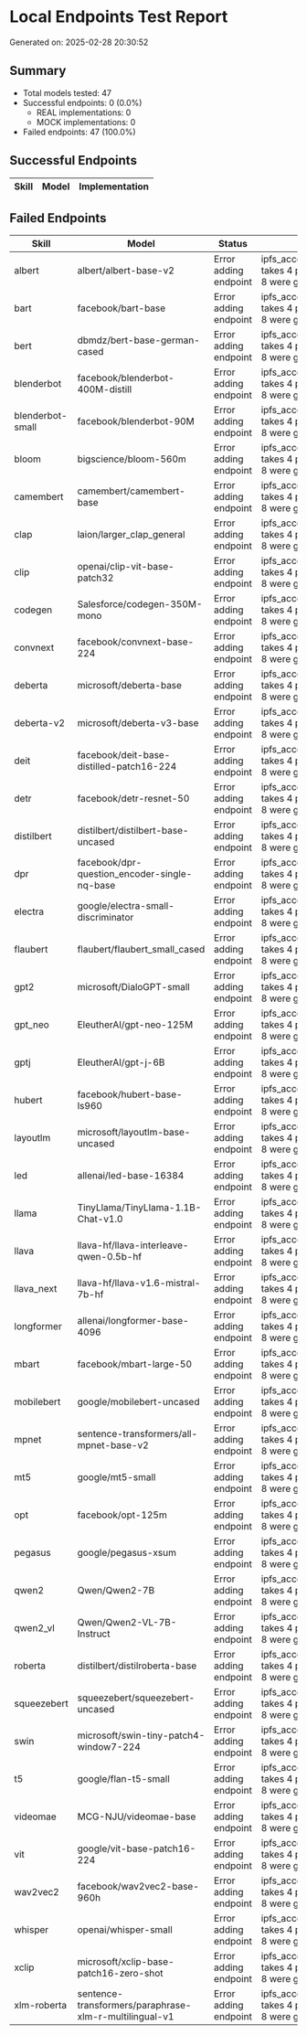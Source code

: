 # Local Endpoints Test Report

Generated on: 2025-02-28 20:30:52

## Summary

- Total models tested: 47
- Successful endpoints: 0 (0.0%)
  - REAL implementations: 0
  - MOCK implementations: 0
- Failed endpoints: 47 (100.0%)

## Successful Endpoints

| Skill | Model | Implementation |
|-------|-------|----------------|

## Failed Endpoints

| Skill | Model | Status | Error |
|-------|-------|--------|-------|
| albert | albert/albert-base-v2 | Error adding endpoint | ipfs_accelerate_py.add_endpoint() takes 4 positional arguments but 8 were given |
| bart | facebook/bart-base | Error adding endpoint | ipfs_accelerate_py.add_endpoint() takes 4 positional arguments but 8 were given |
| bert | dbmdz/bert-base-german-cased | Error adding endpoint | ipfs_accelerate_py.add_endpoint() takes 4 positional arguments but 8 were given |
| blenderbot | facebook/blenderbot-400M-distill | Error adding endpoint | ipfs_accelerate_py.add_endpoint() takes 4 positional arguments but 8 were given |
| blenderbot-small | facebook/blenderbot-90M | Error adding endpoint | ipfs_accelerate_py.add_endpoint() takes 4 positional arguments but 8 were given |
| bloom | bigscience/bloom-560m | Error adding endpoint | ipfs_accelerate_py.add_endpoint() takes 4 positional arguments but 8 were given |
| camembert | camembert/camembert-base | Error adding endpoint | ipfs_accelerate_py.add_endpoint() takes 4 positional arguments but 8 were given |
| clap | laion/larger_clap_general | Error adding endpoint | ipfs_accelerate_py.add_endpoint() takes 4 positional arguments but 8 were given |
| clip | openai/clip-vit-base-patch32 | Error adding endpoint | ipfs_accelerate_py.add_endpoint() takes 4 positional arguments but 8 were given |
| codegen | Salesforce/codegen-350M-mono | Error adding endpoint | ipfs_accelerate_py.add_endpoint() takes 4 positional arguments but 8 were given |
| convnext | facebook/convnext-base-224 | Error adding endpoint | ipfs_accelerate_py.add_endpoint() takes 4 positional arguments but 8 were given |
| deberta | microsoft/deberta-base | Error adding endpoint | ipfs_accelerate_py.add_endpoint() takes 4 positional arguments but 8 were given |
| deberta-v2 | microsoft/deberta-v3-base | Error adding endpoint | ipfs_accelerate_py.add_endpoint() takes 4 positional arguments but 8 were given |
| deit | facebook/deit-base-distilled-patch16-224 | Error adding endpoint | ipfs_accelerate_py.add_endpoint() takes 4 positional arguments but 8 were given |
| detr | facebook/detr-resnet-50 | Error adding endpoint | ipfs_accelerate_py.add_endpoint() takes 4 positional arguments but 8 were given |
| distilbert | distilbert/distilbert-base-uncased | Error adding endpoint | ipfs_accelerate_py.add_endpoint() takes 4 positional arguments but 8 were given |
| dpr | facebook/dpr-question_encoder-single-nq-base | Error adding endpoint | ipfs_accelerate_py.add_endpoint() takes 4 positional arguments but 8 were given |
| electra | google/electra-small-discriminator | Error adding endpoint | ipfs_accelerate_py.add_endpoint() takes 4 positional arguments but 8 were given |
| flaubert | flaubert/flaubert_small_cased | Error adding endpoint | ipfs_accelerate_py.add_endpoint() takes 4 positional arguments but 8 were given |
| gpt2 | microsoft/DialoGPT-small | Error adding endpoint | ipfs_accelerate_py.add_endpoint() takes 4 positional arguments but 8 were given |
| gpt_neo | EleutherAI/gpt-neo-125M | Error adding endpoint | ipfs_accelerate_py.add_endpoint() takes 4 positional arguments but 8 were given |
| gptj | EleutherAI/gpt-j-6B | Error adding endpoint | ipfs_accelerate_py.add_endpoint() takes 4 positional arguments but 8 were given |
| hubert | facebook/hubert-base-ls960 | Error adding endpoint | ipfs_accelerate_py.add_endpoint() takes 4 positional arguments but 8 were given |
| layoutlm | microsoft/layoutlm-base-uncased | Error adding endpoint | ipfs_accelerate_py.add_endpoint() takes 4 positional arguments but 8 were given |
| led | allenai/led-base-16384 | Error adding endpoint | ipfs_accelerate_py.add_endpoint() takes 4 positional arguments but 8 were given |
| llama | TinyLlama/TinyLlama-1.1B-Chat-v1.0 | Error adding endpoint | ipfs_accelerate_py.add_endpoint() takes 4 positional arguments but 8 were given |
| llava | llava-hf/llava-interleave-qwen-0.5b-hf | Error adding endpoint | ipfs_accelerate_py.add_endpoint() takes 4 positional arguments but 8 were given |
| llava_next | llava-hf/llava-v1.6-mistral-7b-hf | Error adding endpoint | ipfs_accelerate_py.add_endpoint() takes 4 positional arguments but 8 were given |
| longformer | allenai/longformer-base-4096 | Error adding endpoint | ipfs_accelerate_py.add_endpoint() takes 4 positional arguments but 8 were given |
| mbart | facebook/mbart-large-50 | Error adding endpoint | ipfs_accelerate_py.add_endpoint() takes 4 positional arguments but 8 were given |
| mobilebert | google/mobilebert-uncased | Error adding endpoint | ipfs_accelerate_py.add_endpoint() takes 4 positional arguments but 8 were given |
| mpnet | sentence-transformers/all-mpnet-base-v2 | Error adding endpoint | ipfs_accelerate_py.add_endpoint() takes 4 positional arguments but 8 were given |
| mt5 | google/mt5-small | Error adding endpoint | ipfs_accelerate_py.add_endpoint() takes 4 positional arguments but 8 were given |
| opt | facebook/opt-125m | Error adding endpoint | ipfs_accelerate_py.add_endpoint() takes 4 positional arguments but 8 were given |
| pegasus | google/pegasus-xsum | Error adding endpoint | ipfs_accelerate_py.add_endpoint() takes 4 positional arguments but 8 were given |
| qwen2 | Qwen/Qwen2-7B | Error adding endpoint | ipfs_accelerate_py.add_endpoint() takes 4 positional arguments but 8 were given |
| qwen2_vl | Qwen/Qwen2-VL-7B-Instruct | Error adding endpoint | ipfs_accelerate_py.add_endpoint() takes 4 positional arguments but 8 were given |
| roberta | distilbert/distilroberta-base | Error adding endpoint | ipfs_accelerate_py.add_endpoint() takes 4 positional arguments but 8 were given |
| squeezebert | squeezebert/squeezebert-uncased | Error adding endpoint | ipfs_accelerate_py.add_endpoint() takes 4 positional arguments but 8 were given |
| swin | microsoft/swin-tiny-patch4-window7-224 | Error adding endpoint | ipfs_accelerate_py.add_endpoint() takes 4 positional arguments but 8 were given |
| t5 | google/flan-t5-small | Error adding endpoint | ipfs_accelerate_py.add_endpoint() takes 4 positional arguments but 8 were given |
| videomae | MCG-NJU/videomae-base | Error adding endpoint | ipfs_accelerate_py.add_endpoint() takes 4 positional arguments but 8 were given |
| vit | google/vit-base-patch16-224 | Error adding endpoint | ipfs_accelerate_py.add_endpoint() takes 4 positional arguments but 8 were given |
| wav2vec2 | facebook/wav2vec2-base-960h | Error adding endpoint | ipfs_accelerate_py.add_endpoint() takes 4 positional arguments but 8 were given |
| whisper | openai/whisper-small | Error adding endpoint | ipfs_accelerate_py.add_endpoint() takes 4 positional arguments but 8 were given |
| xclip | microsoft/xclip-base-patch16-zero-shot | Error adding endpoint | ipfs_accelerate_py.add_endpoint() takes 4 positional arguments but 8 were given |
| xlm-roberta | sentence-transformers/paraphrase-xlm-r-multilingual-v1 | Error adding endpoint | ipfs_accelerate_py.add_endpoint() takes 4 positional arguments but 8 were given |
